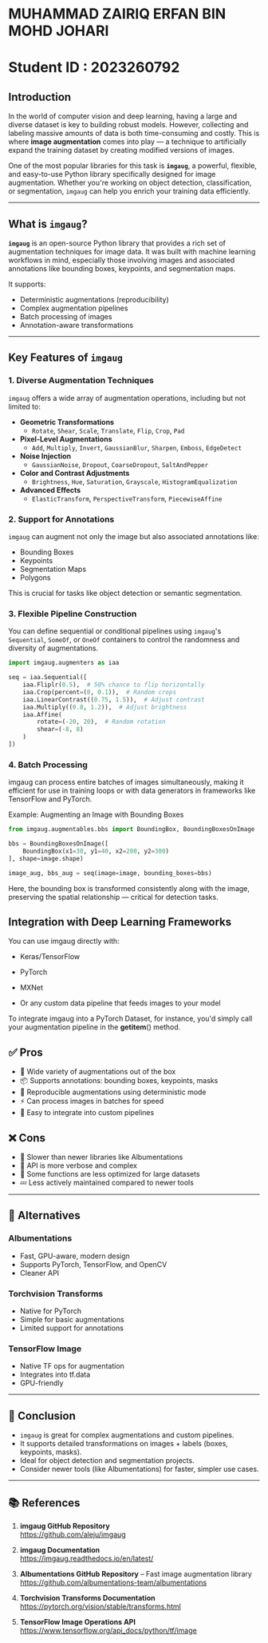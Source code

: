 # MUHAMMAD ZAIRIQ ERFAN BIN MOHD JOHARI
# Student ID : 2023260792

## Introduction

In the world of computer vision and deep learning, having a large and diverse dataset is key to building robust models. However, collecting and labeling massive amounts of data is both time-consuming and costly. This is where **image augmentation** comes into play — a technique to artificially expand the training dataset by creating modified versions of images.

One of the most popular libraries for this task is **`imgaug`**, a powerful, flexible, and easy-to-use Python library specifically designed for image augmentation. Whether you're working on object detection, classification, or segmentation, `imgaug` can help you enrich your training data efficiently.

---

## What is `imgaug`?

**`imgaug`** is an open-source Python library that provides a rich set of augmentation techniques for image data. It was built with machine learning workflows in mind, especially those involving images and associated annotations like bounding boxes, keypoints, and segmentation maps.

It supports:
- Deterministic augmentations (reproducibility)
- Complex augmentation pipelines
- Batch processing of images
- Annotation-aware transformations

---

## Key Features of `imgaug`

### 1. Diverse Augmentation Techniques

`imgaug` offers a wide array of augmentation operations, including but not limited to:

- **Geometric Transformations**  
  - `Rotate`, `Shear`, `Scale`, `Translate`, `Flip`, `Crop`, `Pad`
- **Pixel-Level Augmentations**  
  - `Add`, `Multiply`, `Invert`, `GaussianBlur`, `Sharpen`, `Emboss`, `EdgeDetect`
- **Noise Injection**  
  - `GaussianNoise`, `Dropout`, `CoarseDropout`, `SaltAndPepper`
- **Color and Contrast Adjustments**  
  - `Brightness`, `Hue`, `Saturation`, `Grayscale`, `HistogramEqualization`
- **Advanced Effects**  
  - `ElasticTransform`, `PerspectiveTransform`, `PiecewiseAffine`

### 2. Support for Annotations

`imgaug` can augment not only the image but also associated annotations like:

- Bounding Boxes
- Keypoints
- Segmentation Maps
- Polygons

This is crucial for tasks like object detection or semantic segmentation.

### 3. Flexible Pipeline Construction

You can define sequential or conditional pipelines using `imgaug`'s `Sequential`, `SomeOf`, or `OneOf` containers to control the randomness and diversity of augmentations.

```python
import imgaug.augmenters as iaa

seq = iaa.Sequential([
    iaa.Fliplr(0.5),  # 50% chance to flip horizontally
    iaa.Crop(percent=(0, 0.1)),  # Random crops
    iaa.LinearContrast((0.75, 1.5)),  # Adjust contrast
    iaa.Multiply((0.8, 1.2)),  # Adjust brightness
    iaa.Affine(
        rotate=(-20, 20),  # Random rotation
        shear=(-8, 8)
    )
])
```
### 4. Batch Processing
imgaug can process entire batches of images simultaneously, making it efficient for use in training loops or with data generators in frameworks like TensorFlow and PyTorch.

Example: Augmenting an Image with Bounding Boxes
```python
from imgaug.augmentables.bbs import BoundingBox, BoundingBoxesOnImage

bbs = BoundingBoxesOnImage([
    BoundingBox(x1=30, y1=40, x2=200, y2=300)
], shape=image.shape)

image_aug, bbs_aug = seq(image=image, bounding_boxes=bbs)
```
Here, the bounding box is transformed consistently along with the image, preserving the spatial relationship — critical for detection tasks.

Integration with Deep Learning Frameworks
---
You can use imgaug directly with:

- Keras/TensorFlow

- PyTorch

- MXNet

- Or any custom data pipeline that feeds images to your model

To integrate imgaug into a PyTorch Dataset, for instance, you'd simply call your augmentation pipeline in the __getitem__() method.

## ✅ Pros

- 🔧 Wide variety of augmentations out of the box
- 📦 Supports annotations: bounding boxes, keypoints, masks
- 🔁 Reproducible augmentations using deterministic mode
- ⚡ Can process images in batches for speed
- 🧩 Easy to integrate into custom pipelines

## ❌ Cons

- 🐢 Slower than newer libraries like Albumentations
- 🧱 API is more verbose and complex
- 🔧 Some functions are less optimized for large datasets
- 💤 Less actively maintained compared to newer tools

---

## 🔁 Alternatives

### Albumentations
- Fast, GPU-aware, modern design
- Supports PyTorch, TensorFlow, and OpenCV
- Cleaner API

### Torchvision Transforms
- Native for PyTorch
- Simple for basic augmentations
- Limited support for annotations

### TensorFlow Image
- Native TF ops for augmentation
- Integrates into tf.data
- GPU-friendly

---

## 🧪 Conclusion

- `imgaug` is great for complex augmentations and custom pipelines.
- It supports detailed transformations on images + labels (boxes, keypoints, masks).
- Ideal for object detection and segmentation projects.
- Consider newer tools (like Albumentations) for faster, simpler use cases.

---

## 📚 References

1. **imgaug GitHub Repository**  
   https://github.com/aleju/imgaug

2. **imgaug Documentation**  
   https://imgaug.readthedocs.io/en/latest/

3. **Albumentations GitHub Repository** – Fast image augmentation library  
   https://github.com/albumentations-team/albumentations

4. **Torchvision Transforms Documentation**  
   https://pytorch.org/vision/stable/transforms.html

5. **TensorFlow Image Operations API**  
   https://www.tensorflow.org/api_docs/python/tf/image
